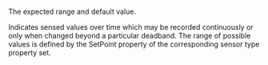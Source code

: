 The expected range and default value.


<!-- comment -->


Indicates sensed values over time which may be recorded continuously or only when changed beyond a particular deadband. The range of possible values is defined by the SetPoint property of the corresponding sensor type property set.
